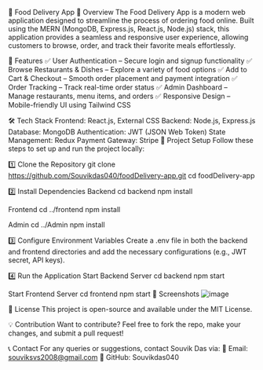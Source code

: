 🍔 Food Delivery App
📌 Overview
The Food Delivery App is a modern web application designed to streamline the process of ordering food online. Built using the MERN (MongoDB, Express.js, React.js, Node.js) stack, this application provides a seamless and responsive user experience, allowing customers to browse, order, and track their favorite meals effortlessly.

🚀 Features
✅ User Authentication – Secure login and signup functionality
✅ Browse Restaurants & Dishes – Explore a variety of food options
✅ Add to Cart & Checkout – Smooth order placement and payment integration
✅ Order Tracking – Track real-time order status
✅ Admin Dashboard – Manage restaurants, menu items, and orders
✅ Responsive Design – Mobile-friendly UI using Tailwind CSS

🛠️ Tech Stack
Frontend: React.js, External CSS
Backend: Node.js, Express.js
Database: MongoDB
Authentication: JWT (JSON Web Token)
State Management: Redux
Payment Gateway: Stripe
📂 Project Setup
Follow these steps to set up and run the project locally:

1️⃣ Clone the Repository
git clone https://github.com/Souvikdas040/foodDelivery-app.git
cd foodDelivery-app

2️⃣ Install Dependencies
Backend
cd backend
npm install

Frontend
cd ../frontend
npm install

Admin
cd ../Admin
npm install

3️⃣ Configure Environment Variables
Create a .env file in both the backend and frontend directories and add the necessary configurations (e.g., JWT secret, API keys).

4️⃣ Run the Application
Start Backend Server
cd backend
npm start

Start Frontend Server
cd frontend
npm start
📸 Screenshots
![image](https://github.com/user-attachments/assets/278b6710-b4d0-498c-bdf7-59cb952505f5)


📜 License
This project is open-source and available under the MIT License.

💡 Contribution
Want to contribute? Feel free to fork the repo, make your changes, and submit a pull request!

📞 Contact
For any queries or suggestions, contact Souvik Das via:
📧 Email: souviksvs2008@gmail.com
🔗 GitHub: Souvikdas040

